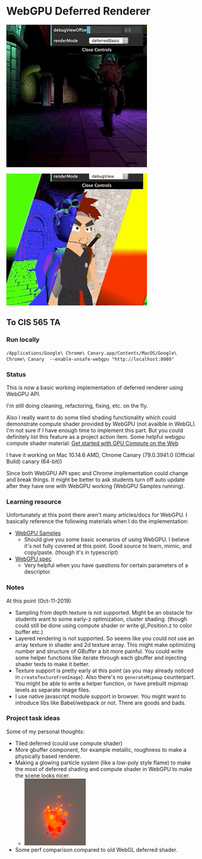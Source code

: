 # WebGPU Deferred Renderer

![](imgs/deferred.gif)


![](imgs/debug-view.gif)


## To CIS 565 TA

### Run locally

```
/Applications/Google\ Chrome\ Canary.app/Contents/MacOS/Google\ Chrome\ Canary  --enable-unsafe-webgpu "http://localhost:8080"
```

### Status

This is now a basic working implementation of deferred renderer using WebGPU API.

I'm still doing cleaning, refactoring, fixing, etc. on the fly.

Also I really want to do some tiled shading functionality which could demonstrate compute shader provided by WebGPU (not availble in WebGL). I'm not sure if I have enough time to implement this part. But you could definitely list this feature as a project action item. Some helpful webgpu compute shader material: [Get started with GPU Compute on the Web](https://developers.google.com/web/updates/2019/08/get-started-with-gpu-compute-on-the-web)

I have it working on Mac 10.14.6 AMD, Chrome Canary (79.0.3941.0 (Official Build) canary (64-bit))

Since both WebGPU API spec and Chrome implementation could change and break things. It might be better to ask students turn off auto update after they have one with WebGPU working (WebGPU Samples running).

### Learning resource

Unfortunately at this point there aren't many articles/docs for WebGPU. I basically reference the following materials when I do the implementation:

* [WebGPU Samples]()
    * Should give you some basic scenarios of using WebGPU. I believe it's not fully covered at this point. Good source to learn, mimic, and copy/paste. (though it's in typescript)
* [WebGPU spec](https://gpuweb.github.io/gpuweb/)
    * Very helpful when you have questions for certain parameters of a descriptor.

### Notes

At this point (Oct-11-2019)

* Sampling from depth texture is not supported. Might be an obstacle for students want to some early-z optimization, cluster shading. (though could still be done using compute shader or write gl_Position.z to color buffer etc.)
* Layered rendering is not supported. So seems like you could not use an array texture in shader and 2d texture array. This might make optimizing number and structure of GBuffer a bit more painful. You could write some helper functions like iterate through each gbuffer and injecting shader texts to make it better.
* Texture support is pretty early at this point (as you may already noticed in `createTextureFromImage`). Also there's no `generateMipmap` counterpart. You might be able to write a helper function, or have prebuilt mipmap levels as separate image files.
* I use native javascript module support in browser. You might want to introduce libs like Babel/webpack or not. There are goods and bads.

### Project task ideas

Some of my personal thoughts:

* Tiled deferred (could use compute shader)
* More gbuffer component, for example metallic, roughness to make a physically based renderer.
* Making a glowing particle system (like a low-poly style flame) to make the most of deferred shading and compute shader in WebGPU to make the scene looks nicer.
    * ![](imgs/particle-idea.gif)
* Some perf comparison compared to old WebGL deferred shader.

